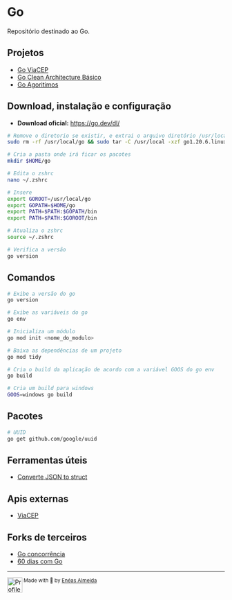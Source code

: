# Go

Repositório destinado ao Go.

## Projetos

-   [Go ViaCEP](https://github.com/venzel/go-viacep)
-   [Go Clean Architecture Básico](https://github.com/venzel/go-clean-architecture-basic)
-   [Go Agoritimos](https://github.com/venzel/go-algo)

## Download, instalação e configuração

-   **Download oficial:** https://go.dev/dl/

```bash
# Remove o diretorio se existir, e extrai o arquivo diretório /usr/local
sudo rm -rf /usr/local/go && sudo tar -C /usr/local -xzf go1.20.6.linux-amd64.tar.gz

# Cria a pasta onde irá ficar os pacotes
mkdir $HOME/go

# Edita o zshrc
nano ~/.zshrc

# Insere
export GOROOT=/usr/local/go
export GOPATH=$HOME/go
export PATH=$PATH:$GOPATH/bin
export PATH=$PATH:$GOROOT/bin

# Atualiza o zshrc
source ~/.zshrc

# Verifica a versão
go version
```

## Comandos

```bash
# Exibe a versão do go
go version

# Exibe as variáveis do go
go env

# Inicializa um módulo
go mod init <nome_do_modulo>

# Baixa as dependências de um projeto
go mod tidy

# Cria o build da aplicação de acordo com a variável GOOS do go env
go build

# Cria um build para windows
GOOS=windows go build
```

## Pacotes

```bash
# UUID
go get github.com/google/uuid
```

## Ferramentas úteis

-   [Converte JSON to struct](https://mholt.github.io/json-to-go/)

## Apis externas

-   [ViaCEP](https://viacep.com.br/)

## Forks de terceiros

-   [Go concorrência](https://github.com/venzel/concorrencia-go)
-   [60 dias com Go](https://github.com/venzel/60-days-of-go)

<hr>

<div>
  <img align="left" src="https://imgur.com/k8HFd0F.png" width=35 alt="Profile"/>
  <sub>Made with 💙 by <a href="https://github.com/venzel">Enéas Almeida</a></sub>
</div>
